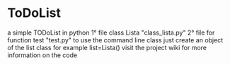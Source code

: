 # ToDoList
a simple TODoList in python
1° file class Lista "class_lista.py"
2° file for function test "test.py"
to use the command line class just create an object of the list class for example list=Lista()
visit the project wiki for more information on the code
